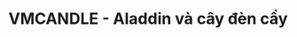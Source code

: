 ---
layout: post
title:  "VMCANDLE - Aladdin và cây đèn cầy"
categories: [math]
code: VMCANDLE
src: VMCANDLE.cpp
---